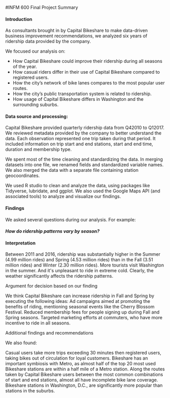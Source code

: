 #INFM 600 Final Project Summary

#### Introduction
As consultants brought in by Capital Bikeshare to make data-driven business improvement recommendations, we analyzed six years of ridership data provided by the company. 

We focused our analysis on: 

* How Capital Bikeshare could improve their ridership during all seasons of the year. 
* How casual riders differ in their use of Capital Bikeshare compared to registered users.  
* How the city’s network of bike lanes compares to the most popular user routes.
* How the city’s public transportation system is related to ridership. 
* How usage of Capital Bikeshare differs in Washington and the surrounding suburbs.

#### Data source and processing:

Capital Bikeshare provided quarterly ridership data from Q42010 to Q12017.  We reviewed metadata provided by the company to better understand the data.   Each observation represented one trip taken during that period.  It included information on trip start and end stations, start and end time, duration and membership type. 
 
We spent most of the time cleaning and standardizing the data.  In merging datasets into one file, we renamed fields and standardized variable names.  We also merged the data with a separate file containing station geocoordinates. 

We used R studio to clean and analyze the data, using packages like Tidyverse, lubridate, and ggplot. We also used the Google Maps API (and associated tools) to analyze and visualize our findings.

#### Findings

We asked several questions during our analysis.  For example:

#### _How do ridership patterns vary by season?_ 



#### Interpretation

Between 2011 and 2016, ridership was substantially higher in the Summer (4.99 million rides) and Spring (4.53 million rides) than in the Fall (3.51 million rides) and Winter (2.30 million rides).  More tourists visit Washington in the summer.  And it's unpleasant to ride in extreme cold. Clearly, the weather significantly affects the ridership patterns.

Argument for decision based on our finding

We think Capital Bikeshare can increase ridership in Fall and Spring by executing the following ideas:
Ad campaigns aimed at promoting the benefits of riding, mentioning seasonal events like the Cherry Blossom Festival. 
Reduced membership fees for people signing up during Fall and Spring seasons. 
Targeted marketing efforts at commuters, who have more incentive to ride in all seasons. 

Additional findings and recommendations

We also found:

Casual users take more trips exceeding 30 minutes then registered users, taking bikes out of circulation for loyal customers. 
Bikeshare has an important symbiosis with Metro, as almost half of the top 20 most used Bikeshare stations are within a half mile of a Metro station. 
Along the routes taken by Capital Bikeshare users between the most common combinations of start and end stations, almost all have incomplete bike lane coverage. 
Bikeshare stations in Washington, D.C., are significantly more popular than stations in the suburbs. 

